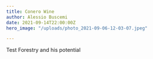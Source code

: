 ```yaml
---
title: Conero Wine
author: Alessio Buscemi
date: 2021-09-14T22:00:00Z
hero_image: "/uploads/photo_2021-09-06-12-03-07.jpeg"

---
```

Test Forestry and his potential